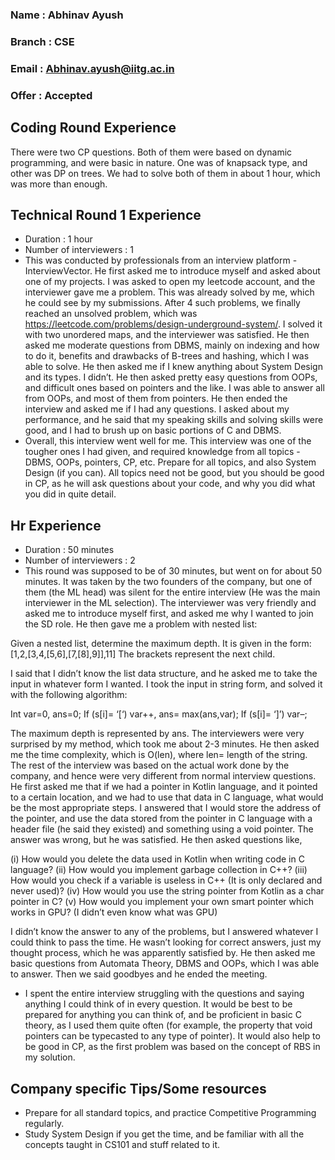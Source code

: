 ### Name : Abhinav Ayush
### Branch : CSE
### Email : Abhinav.ayush@iitg.ac.in
### Offer : Accepted

## Coding Round Experience
There were two CP questions. Both of them were based on dynamic programming, and were basic in nature. One was of knapsack type, and other was DP on trees. We had to solve both of them in about 1 hour, which was more than enough.

## Technical Round 1 Experience
- Duration : 1 hour
- Number of interviewers : 1
- This was conducted by professionals from an interview platform - InterviewVector. He first asked me to introduce myself and asked about one of my projects. I was asked to open my leetcode account, and the interviewer gave me a problem. This was already solved by me, which he could see by my submissions. After 4  such problems, we finally reached an unsolved problem, which was https://leetcode.com/problems/design-underground-system/.  I solved it with two unordered maps, and the interviewer was satisfied. He then asked me moderate questions from DBMS, mainly on indexing and how to do it, benefits and drawbacks of B-trees and hashing, which I was able to solve. He then asked me if I knew anything about System Design and its types. I didn’t. He then asked pretty easy questions from OOPs, and difficult ones based on pointers and the like. I was able to answer all from OOPs, and most of them from pointers. He then ended the interview and asked me if I had any questions. I asked about my performance, and he said that my speaking skills and solving skills were good, and I had to brush up on basic portions of C and DBMS. 
- Overall, this interview went well for me. This interview was one of the tougher ones I had given, and required knowledge from all topics - DBMS, OOPs, pointers, CP, etc. Prepare for all topics, and also System Design (if you can). All topics need not be good, but you should be good in CP, as he will ask questions about your code, and why you did what you did in quite detail. 

## Hr Experience
- Duration : 50 minutes
- Number of interviewers : 2
- This round was supposed to be of 30 minutes, but went on for about 50 minutes. It was taken by the two founders of the company, but one of them (the ML head) was silent for the entire interview (He was the main interviewer in the ML selection). The interviewer was very friendly and asked me to introduce myself first, and asked me why I wanted to join the SD role. He then gave me a problem with nested list:

Given a nested list, determine the maximum depth.
It is given in the form: [1,2,[3,4,[5,6],[7,[8],9]],11] 
The brackets represent the next child.

I said that I didn’t know the list data structure, and he asked me to take the input in whatever form I wanted. I took the input in string form, and solved it with the following algorithm:

Int var=0, ans=0;
If (s[i]= ‘[‘) var++, ans= max(ans,var);
If (s[i]= ‘]’) var–;

The maximum depth is represented by ans. The interviewers were very surprised by my method, which took me about 2-3 minutes. He then asked me the time complexity, which is O(len), where len= length of the string. The rest of the interview was based on the actual work done by the company, and hence were very different from normal interview questions. He first asked me that if we had a pointer in Kotlin language, and it pointed to a certain location, and we had to use that data in C language, what would be the most appropriate steps. I answered that I would store the address of the pointer, and use the data stored from the pointer in C language with a header file (he said they existed) and something using a void pointer. The answer was wrong, but he was satisfied. He then asked questions like, 

(i) How would you delete the data used in Kotlin when writing code in C language?
(ii) How would you implement garbage collection in C++?
(iii) How would you check if a variable is useless in C++ (It is only declared and never used)?
(iv) How would you use the string pointer from Kotlin as a char pointer in C?
(v) How would you implement your own smart pointer which works in GPU? (I didn’t even know what was GPU)

I didn’t know the answer to any of the problems, but I answered whatever I could think to pass the time. He wasn’t looking for correct answers, just my thought process, which he was apparently satisfied by. He then asked me basic questions from Automata Theory, DBMS and OOPs, which I was able to answer. Then we said goodbyes and he ended the meeting.
- I spent the entire interview struggling with the questions and saying anything I could think of in every question. It would be best to be prepared for anything you can think of, and be proficient in basic C theory, as I used them quite often (for example, the property that void pointers can be typecasted to any type of pointer). It would also help to be good in CP, as the first problem was based on the concept of RBS in my solution. 

## Company specific Tips/Some resources
- Prepare for all standard topics, and practice Competitive Programming regularly. 
- Study System Design if you get the time, and be familiar with all the concepts taught in CS101 and stuff related to it.